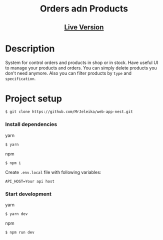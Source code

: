 <h1 align="center">Orders adn Products</h1>

<h2 align="center"><a href="https://dzencodeweb.herokuapp.com/orders">Live Version</a></h2>

# Description
System for control orders and products in shop or in stock. Have useful UI to manage your products and orders.
You can simply delete products you don't need anymore. Also you can filter products by `type` and `specification`. 
 

# Project setup

```
$ git clone https://github.com/MrJeleika/web-app-nest.git
```
### Install dependencies
yarn
```
$ yarn
```
npm
```
$ npm i
```
Create `.env.local` file with following variables:
```
API_HOST=Your api host
```
### Start development
yarn
```
$ yarn dev
```
npm
```
$ npm run dev
```

